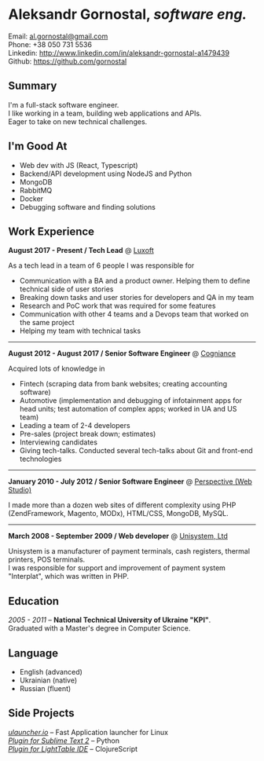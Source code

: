 # Aleksandr Gornostal, _software eng._

Email: <al.gornostal@gmail.com>  
Phone: +38 050 731 5536  
Linkedin: <http://www.linkedin.com/in/aleksandr-gornostal-a1479439>  
Github: <https://github.com/gornostal>

## Summary

I'm a full-stack software engineer.  
I like working in a team, building web applications and APIs.  
Eager to take on new technical challenges.

## I'm Good At

* Web dev with JS (React, Typescript)
* Backend/API development using NodeJS and Python
* MongoDB
* RabbitMQ
* Docker
* Debugging software and finding solutions

## Work Experience

**August 2017 - Present / Tech Lead** @ [Luxoft](https://luxoft.com)

As a tech lead in a team of 6 people I was responsible for

* Communication with a BA and a product owner. Helping them to define technical side of user stories
* Breaking down tasks and user stories for developers and QA in my team
* Research and PoC work that was required for some features
* Communication with other 4 teams and a Devops team that worked on the same project
* Helping my team with technical tasks

--- 

**August 2012 - August 2017 / Senior Software Engineer** @ [Cogniance](https://cogniance.com)

Acquired lots of knowledge in

* Fintech (scraping data from bank websites; creating accounting software)
* Automotive (implementation and debugging of infotainment apps for head units; test automation of complex apps; worked in UA and US team)
* Leading a team of 2-4 developers
* Pre-sales (project break down; estimates)
* Interviewing candidates
* Giving tech-talks. Conducted several tech-talks about Git and front-end technologies

--- 

**January 2010 - July 2012 / Senior Software Engineer** @ [Perspective (Web Studio)](http://perspective.net.ua) 

I made more than a dozen web sites of different complexity using PHP (ZendFramework, Magento, MODx), HTML/CSS, MongoDB, MySQL.

---

**March 2008 - September 2009 / Web developer** @ [Unisystem, Ltd](http://unisystem.ua/en.html)

Unisystem is a manufacturer of payment terminals, cash registers, thermal printers, POS terminals.  
I was responsible for support and improvement of payment system "Interplat", which was written in PHP.

## Education

_2005 - 2011_ – **National Technical University of Ukraine "KPI"**.  
Graduated with a Master's degree in Computer Science.

## Language

* English (advanced)
* Ukrainian (native)
* Russian (fluent)

## Side Projects

_[ulauncher.io](http://ulauncher.io)_ – Fast Application launcher for Linux  
_[Plugin for Sublime Text 2](https://github.com/gornostal/Modific)_ – Python  
_[Plugin for LightTable IDE](https://github.com/gornostal/Modific-LightTable)_ – ClojureScript  
